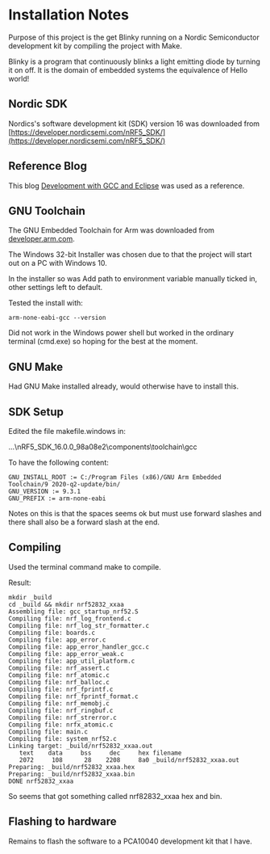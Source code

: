 # Installation Notes

Purpose of this project is the get Blinky running on a Nordic Semiconductor development kit by compiling the project with Make.

Blinky is a program that continuously blinks a light emitting diode by turning it on off. It is the domain of embedded systems the equivalence of Hello world!

## Nordic SDK

Nordics's software development kit (SDK) version 16 was downloaded from [https://developer.nordicsemi.com/nRF5_SDK/](https://developer.nordicsemi.com/nRF5_SDK/)

## Reference Blog

This blog [Development with GCC and Eclipse](https://devzone.nordicsemi.com/nordic/nordic-blog/b/blog/posts/development-with-gcc-and-eclipse) was used as a reference.

## GNU Toolchain

The GNU Embedded Toolchain for Arm was downloaded from [developer.arm.com](https://developer.arm.com/tools-and-software/open-source-software/developer-tools/gnu-toolchain/gnu-rm/downloads).

The Windows 32-bit Installer was chosen due to that the project will start out on a PC with Windows 10.

In the installer so was Add path to environment variable manually ticked in, other settings left to default.

Tested the install with:

```console
arm-none-eabi-gcc --version
```

Did not work in the Windows power shell but worked in the ordinary terminal (cmd.exe) so hoping for the best at the moment.

## GNU Make

Had GNU Make installed already, would otherwise have to install this.

## SDK Setup

Edited the file makefile.windows in:

...\nRF5_SDK_16.0.0_98a08e2\components\toolchain\gcc

To have the following content:

```console
GNU_INSTALL_ROOT := C:/Program Files (x86)/GNU Arm Embedded Toolchain/9 2020-q2-update/bin/
GNU_VERSION := 9.3.1
GNU_PREFIX := arm-none-eabi
```

Notes on this is that the spaces seems ok but must use forward slashes and there shall also be a forward slash at the end.

## Compiling

Used the terminal command make to compile.

Result:

```console
mkdir _build
cd _build && mkdir nrf52832_xxaa
Assembling file: gcc_startup_nrf52.S
Compiling file: nrf_log_frontend.c
Compiling file: nrf_log_str_formatter.c
Compiling file: boards.c
Compiling file: app_error.c
Compiling file: app_error_handler_gcc.c
Compiling file: app_error_weak.c
Compiling file: app_util_platform.c
Compiling file: nrf_assert.c
Compiling file: nrf_atomic.c
Compiling file: nrf_balloc.c
Compiling file: nrf_fprintf.c
Compiling file: nrf_fprintf_format.c
Compiling file: nrf_memobj.c
Compiling file: nrf_ringbuf.c
Compiling file: nrf_strerror.c
Compiling file: nrfx_atomic.c
Compiling file: main.c
Compiling file: system_nrf52.c
Linking target: _build/nrf52832_xxaa.out
   text    data     bss     dec     hex filename
   2072     108      28    2208     8a0 _build/nrf52832_xxaa.out
Preparing: _build/nrf52832_xxaa.hex
Preparing: _build/nrf52832_xxaa.bin
DONE nrf52832_xxaa
```

So seems that got something called nrf82832_xxaa hex and bin.

## Flashing to hardware

Remains to flash the software to a PCA10040 development kit that I have.